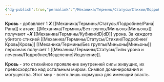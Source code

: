 ```yaml
---
{"dg-publish":true,"permalink":"/Механика/Термины/Статусы/Стихии/Подробнее/Кровь/","noteIcon":"","created":"2025-09-23T12:15:46.651+03:00","updated":"2025-09-24T18:52:24.634+03:00"}
---
```



**Кровь** - добавляет 1 ***Х*** [[Механика/Термины/Статусы/Подробнее/Рана\|Рана]] к атаке.
[[Механика/Термины/Без группы/Миньоны\|Миньоны]] получают +***Х*** [[Механика/Термины/Кубики/dD\|dD]] урона. За каждого убитого стихией [[Механика/Термины/Статусы/Стихии/Подробнее/Кровь\|Кровь]] [[Механика/Термины/Без группы/Миньоны\|Миньоны]] персонаж получает 1 [[Механика/Термины/Статусы/Типы урона и лечения/Подробнее/Исцеление\|Исцеление]]. 

**Кровь** - это стихийное проявление внутренней силы живущих, их превосходство над остальным миром. Символ доминирования и могущества. Этот мир - всего лишь кормушка для имеющий власть.